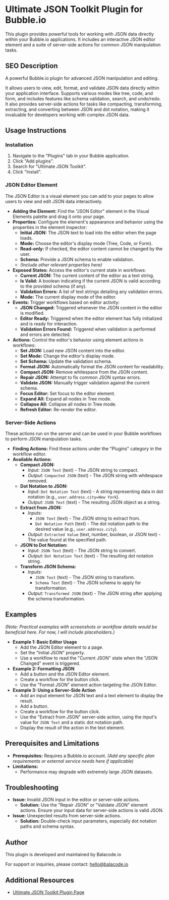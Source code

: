 # Ultimate JSON Toolkit Plugin for Bubble.io

This plugin provides powerful tools for working with JSON data directly within your Bubble.io applications. It includes an interactive JSON editor element and a suite of server-side actions for common JSON manipulation tasks.

## SEO Description

A powerful Bubble.io plugin for advanced JSON manipulation and editing.


It allows users to view, edit, format, and validate JSON data directly within your application interface. Supports various modes like tree, code, and form, and includes features like schema validation, search, and undo/redo. It also provides server-side actions for tasks like compacting, transforming, extracting, and converting between JSON and dot notation, making it invaluable for developers working with complex JSON data.

## Usage Instructions

### Installation

1.  Navigate to the "Plugins" tab in your Bubble application.
2.  Click "Add plugins".
3.  Search for "Ultimate JSON Toolkit".
4.  Click "Install".

### JSON Editor Element

The JSON Editor is a visual element you can add to your pages to allow users to view and edit JSON data interactively.

*   **Adding the Element:** Find the "JSON Editor" element in the Visual Elements palette and drag it onto your page.
*   **Properties:** Configure the element's appearance and behavior using the properties in the element inspector:
    *   **Initial JSON:** The JSON text to load into the editor when the page loads.
    *   **Mode:** Choose the editor's display mode (Tree, Code, or Form).
    *   **Read-only:** If checked, the editor content cannot be changed by the user.
    *   **Schema:** Provide a JSON schema to enable validation.
    *   *(Include other relevant properties here)*
*   **Exposed States:** Access the editor's current state in workflows:
    *   **Current JSON:** The current content of the editor as a text string.
    *   **Is Valid:** A boolean indicating if the current JSON is valid according to the provided schema (if any).
    *   **Validation Errors:** A list of text strings detailing any validation errors.
    *   **Mode:** The current display mode of the editor.
*   **Events:** Trigger workflows based on editor activity:
    *   **JSON Changed:** Triggered whenever the JSON content in the editor is modified.
    *   **Editor Ready:** Triggered when the editor element has fully initialized and is ready for interaction.
    *   **Validation Errors Found:** Triggered when validation is performed and errors are detected.
*   **Actions:** Control the editor's behavior using element actions in workflows:
    *   **Set JSON:** Load new JSON content into the editor.
    *   **Set Mode:** Change the editor's display mode.
    *   **Set Schema:** Update the validation schema.
    *   **Format JSON:** Automatically format the JSON content for readability.
    *   **Compact JSON:** Remove whitespace from the JSON content.
    *   **Repair JSON:** Attempt to fix common JSON syntax errors.
    *   **Validate JSON:** Manually trigger validation against the current schema.
    *   **Focus Editor:** Set focus to the editor element.
    *   **Expand All:** Expand all nodes in Tree mode.
    *   **Collapse All:** Collapse all nodes in Tree mode.
    *   **Refresh Editor:** Re-render the editor.

### Server-Side Actions

These actions run on the server and can be used in your Bubble workflows to perform JSON manipulation tasks.

*   **Finding Actions:** Find these actions under the "Plugins" category in the workflow editor.
*   **Available Actions:**
    *   **Compact JSON:**
        *   *Input:* `JSON Text` (text) - The JSON string to compact.
        *   *Output:* `Compacted JSON` (text) - The JSON string with whitespace removed.
    *   **Dot Notation to JSON:**
        *   *Input:* `Dot Notation Text` (text) - A string representing data in dot notation (e.g., `user.address.city=New York`).
        *   *Output:* `JSON Text` (text) - The resulting JSON object as a string.
    *   **Extract from JSON:**
        *   *Inputs:*
            *   `JSON Text` (text) - The JSON string to extract from.
            *   `Dot Notation Path` (text) - The dot notation path to the desired value (e.g., `user.address.city`).
        *   *Output:* `Extracted Value` (text, number, boolean, or JSON text) - The value found at the specified path.
    *   **JSON to Dot Notation:**
        *   *Input:* `JSON Text` (text) - The JSON string to convert.
        *   *Output:* `Dot Notation Text` (text) - The resulting dot notation string.
    *   **Transform JSON Schema:**
        *   *Inputs:*
            *   `JSON Text` (text) - The JSON string to transform.
            *   `Schema Text` (text) - The JSON schema to apply for transformation.
        *   *Output:* `Transformed JSON` (text) - The JSON string after applying the schema transformation.

## Examples

*(Note: Practical examples with screenshots or workflow details would be beneficial here. For now, I will include placeholders.)*

*   **Example 1: Basic Editor Usage**
    *   Add the JSON Editor element to a page.
    *   Set the "Initial JSON" property.
    *   Use a workflow to read the "Current JSON" state when the "JSON Changed" event is triggered.
*   **Example 2: Formatting JSON**
    *   Add a button and the JSON Editor element.
    *   Create a workflow for the button click.
    *   Use the "Format JSON" element action targeting the JSON Editor.
*   **Example 3: Using a Server-Side Action**
    *   Add an input element for JSON text and a text element to display the result.
    *   Add a button.
    *   Create a workflow for the button click.
    *   Use the "Extract from JSON" server-side action, using the input's value for `JSON Text` and a static dot notation path.
    *   Display the result of the action in the text element.

## Prerequisites and Limitations

*   **Prerequisites:** Requires a Bubble.io account. *(Add any specific plan requirements or external service needs here if applicable)*
*   **Limitations:**
    *   Performance may degrade with extremely large JSON datasets.

## Troubleshooting

*   **Issue:** Invalid JSON input in the editor or server-side actions.
    *   **Solution:** Use the "Repair JSON" or "Validate JSON" element actions. Ensure your input data for server-side actions is valid JSON.
*   **Issue:** Unexpected results from server-side actions.
    *   **Solution:** Double-check input parameters, especially dot notation paths and schema syntax.

## Author

This plugin is developed and maintained by Balacode.io

For support or inquiries, please contact: hello@balacode.io

## Additional Resources

*   [Ultimate JSON Toolkit Plugin Page](https://bubble.io/plugin/ultimate-json-toolkit-1747320116038x575809202516131840)
